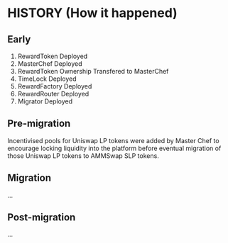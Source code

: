 # HISTORY (How it happened)

## Early

1. RewardToken Deployed
2. MasterChef Deployed
3. RewardToken Ownership Transfered to MasterChef
4. TimeLock Deployed
5. RewardFactory Deployed
6. RewardRouter Deployed
7. Migrator Deployed

## Pre-migration

Incentivised pools for Uniswap LP tokens were added by Master Chef to encourage locking liquidity into the platform before eventual migration of those Uniswap LP tokens to AMMSwap SLP tokens.

## Migration

...

## Post-migration

...
